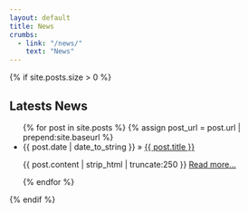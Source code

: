 ```yaml
---
layout: default
title: News
crumbs:
  - link: "/news/"
    text: "News"
---
```


{% if site.posts.size > 0 %}

  <h2>Latests News</h2>
  <ul class="posts">
    {% for post in site.posts %}
  {% assign post_url = post.url | prepend:site.baseurl %}
   <li><span>{{ post.date | date_to_string }}</span> &raquo; <a href="{{ post_url }}">{{ post.title }}</a>
            <p class="entry">{{ post.content | strip_html | truncate:250 }}
              <a href="{{ post_url }}">Read more...</a>
            </p>
				</li>
    {% endfor %}
  </ul>
{% endif %}
